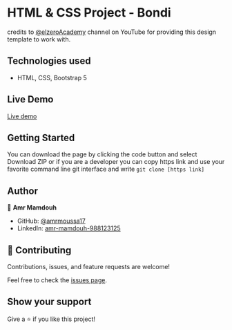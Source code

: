 # HTML & CSS Project - Bondi

credits to [@elzeroAcademy](https://www.youtube.com/@ElzeroAcademy) channel on YouTube for providing this design
template to work with.

## Technologies used

- HTML, CSS, Bootstrap 5

## Live Demo

[Live demo](https://bondi-ca8316.netlify.app/)

## Getting Started

You can download the page by clicking the code button and select Download ZIP or if you are a developer you can copy https link and use your favorite command line git interface and write `git clone [https link] `

## Author

👤 **Amr Mamdouh**

- GitHub: [@amrmoussa17](https://github.com/amrmoussa17)
- LinkedIn: [amr-mamdouh-988123125](https://www.linkedin.com/in/amr-mamdouh-988123125)

## 🤝 Contributing

Contributions, issues, and feature requests are welcome!

Feel free to check the [issues page](../../issues/).

## Show your support

Give a ⭐️ if you like this project!
